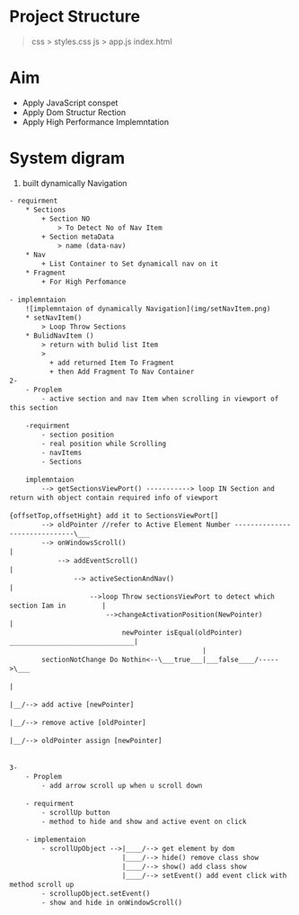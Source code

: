 # Project Structure 
> css
    > styles.css
>js
    > app.js
> index.html

# Aim
  - Apply JavaScript conspet
  - Apply Dom Structur Rection
  - Apply High Performance Implemntation

# System digram
1.   built dynamically Navigation
        
    - requirment 
        * Sections
            + Section NO
                > To Detect No of Nav Item
            + Section metaData
                > name (data-nav)
        * Nav 
            + List Container to Set dynamicall nav on it
        * Fragment 
            + For High Perfomance
    
    - implemntaion
        ![implemntaion of dynamically Navigation](img/setNavItem.png)
        * setNavItem()    
            > Loop Throw Sections  
        * BulidNavItem ()     
            > return with bulid list Item  
            > 
              + add returned Item To Fragment 
              + then Add Fragment To Nav Container
    2-
        - Proplem
            - active section and nav Item when scrolling in viewport of this section

        -requirment
            - section position 
            - real position while Scrolling
            - navItems
            - Sections
        
        implemntaion 
            --> getSectionsViewPort() -----------> loop IN Section and return with object contain required info of viewport 
                                                    {offsetTop,offsetHight} add it to SectionsViewPort[]
            --> oldPointer //refer to Active Element Number ------------------------------\___
            --> onWindowsScroll()                                                             |
                --> addEventScroll()                                                          |
                    --> activeSectionAndNav()                                                 |
                        -->loop Throw sectionsViewPort to detect which section Iam in         |
                            -->changeActivationPosition(NewPointer)                           |
                                newPointer isEqual(oldPointer) _______________________________|      
                                                    |
            sectionNotChange Do Nothin<--\___true___|___false____/----->\___ 
                                                                            |
                                                                            |__/--> add active [newPointer]  
                                                                            |__/--> remove active [oldPointer]  
                                                                            |__/--> oldPointer assign [newPointer]  
    

    3-
        - Proplem
            - add arrow scroll up when u scroll down

        - requirment 
            - scrollUp button 
            - method to hide and show and active event on click
        
        - implementaion
            - scrollUpObject -->|____/--> get element by dom
                                |____/--> hide() remove class show
                                |____/--> show() add class show
                                |____/--> setEvent() add event click with method scroll up
            - scrollupObject.setEvent()
            - show and hide in onWindowScroll()